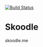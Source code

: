 [![Build Status](https://travis-ci.org/SkoodleNinjas/Skoodle.svg?branch=master)](https://travis-ci.org/SkoodleNinjas/Skoodle)
# Skoodle
skoodle.me

